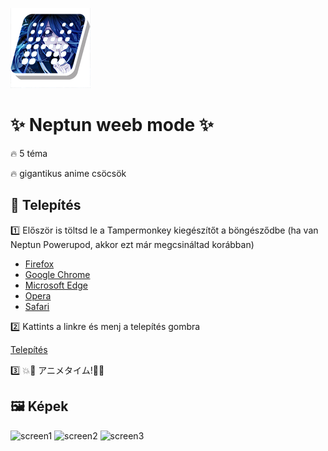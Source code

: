 ![logo](logo.png)

# ✨ Neptun weeb mode ✨

🔥 5 téma

🔥 gigantikus anime csöcsök

## 💯 Telepítés

1️⃣ Először is töltsd le a Tampermonkey kiegészítőt a böngésződbe (ha van Neptun Powerupod, akkor ezt már megcsináltad korábban)

* [Firefox](https://addons.mozilla.org/en-US/firefox/addon/tampermonkey)
* [Google Chrome](https://chrome.google.com/webstore/detail/tampermonkey/dhdgffkkebhmkfjojejmpbldmpobfkfo)
* [Microsoft Edge](https://microsoftedge.microsoft.com/insider-addons/detail/iikmkjmpaadaobahmlepeloendndfphd)
* [Opera](https://addons.opera.com/en/extensions/details/tampermonkey-beta)
* [Safari](https://apps.apple.com/us/app/tampermonkey/id1482490089)

2️⃣ Kattints a linkre és menj a telepítés gombra

[Telepítés](https://github.com/bozo22/subarashii-neptun/releases/latest/download/subarashii-neptun.user.js)

3️⃣ 💥👀 アニメタイム!🌟💥

## 🖼️ Képek

![screen1](https://imgur.com/download/prdF1FJ/)
![screen2](https://imgur.com/download/UrUMmSj/)
![screen3](https://imgur.com/download/W5Sebe4/)
